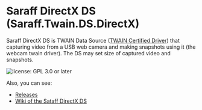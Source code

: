 # Saraff DirectX DS (Saraff.Twain.DS.DirectX)
Saraff DirectX DS is TWAIN Data Source ([TWAIN Certified Driver](https://resource.twain.org/twain-certified-drivers/entry/1649/)) that capturing video from a USB web camera and making snapshots using it (the webcam twain driver). 
The DS may set size of captured video and snapshots. 

![license: GPL 3.0 or later](https://img.shields.io/badge/license-GPL%203.0%20or%20later-blue?style=flat&logo=git)

Also, you can see: 
* [Releases](https://github.com/saraff-9EB1047A4BEB4cef8506B29BA325BD5A/Saraff.Twain.DS.DirectX/releases)
* [Wiki of the Sataff DirectX DS](https://saraff-9eb1047a4beb4cef8506b29ba325bd5a.github.io/sarafftwaindsdx/)
